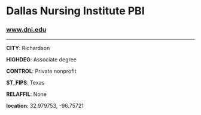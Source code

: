 # Dallas Nursing Institute PBI
### www.dni.edu
---
**CITY**: Richardson

**HIGHDEG**: Associate degree

**CONTROL**: Private nonprofit

**ST_FIPS**: Texas

**RELAFFIL**: None

**location**: 32.979753, -96.75721